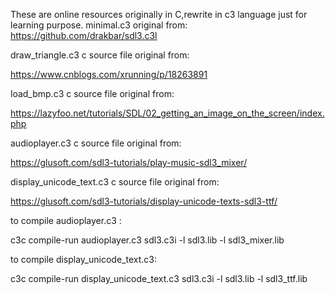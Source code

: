 These are online resources originally in C,rewrite in c3 language just for learning purpose.
minimal.c3 original from:
https://github.com/drakbar/sdl3.c3l

draw_triangle.c3 c source file original from:

https://www.cnblogs.com/xrunning/p/18263891

load_bmp.c3 c source file original from:

https://lazyfoo.net/tutorials/SDL/02_getting_an_image_on_the_screen/index.php

audioplayer.c3 c source file original from:

https://glusoft.com/sdl3-tutorials/play-music-sdl3_mixer/

display_unicode_text.c3 c source file original from:

https://glusoft.com/sdl3-tutorials/display-unicode-texts-sdl3-ttf/

to compile audioplayer.c3 :

c3c compile-run audioplayer.c3 sdl3.c3i -l sdl3.lib -l sdl3_mixer.lib

to compile display_unicode_text.c3:

c3c compile-run display_unicode_text.c3 sdl3.c3i -l sdl3.lib  -l sdl3_ttf.lib
